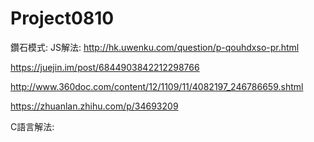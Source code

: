 # Project0810

鑽石模式:
JS解法:
http://hk.uwenku.com/question/p-qouhdxso-pr.html

https://juejin.im/post/6844903842212298766

http://www.360doc.com/content/12/1109/11/4082197_246786659.shtml

https://zhuanlan.zhihu.com/p/34693209

C語言解法:

